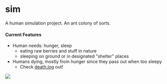 # sim
A human simulation project. An ant colony of sorts.

#### Current Features
* Human needs: hunger, sleep
	* eating raw berries and stuff in nature
	* sleeping on ground or in designated "shelter" places
* Humans dying, mostly from hunger since they pass out when too sleepy
	* Check [death.log](sim/logs/death.log) out!

![](https://raw.githubusercontent.com/kittenparry/sim4/master/screenshots/screenshot-latest.png)
